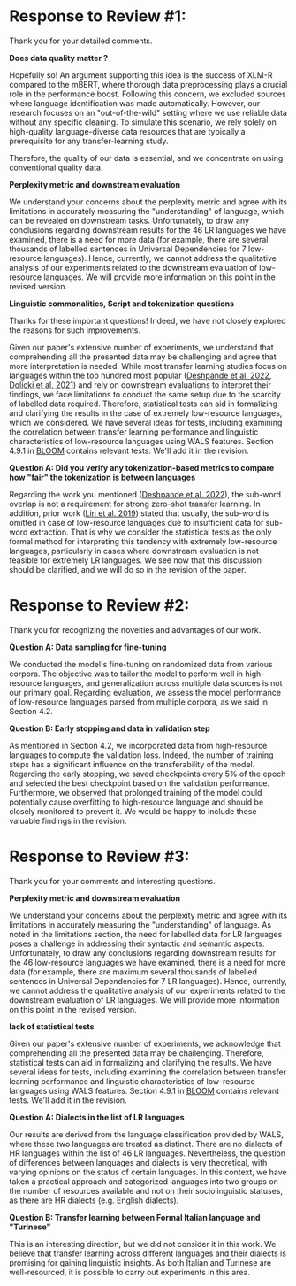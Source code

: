 # Response to Review #1:
Thank you for your detailed comments.

__Does data quality matter ?__

Hopefully so! An argument supporting this idea is the success of XLM-R compared to the mBERT, where thorough data preprocessing plays a crucial role in the performance boost. Following this concern, we excluded sources where language identification was made automatically.
However, our research focuses on an "out-of-the-wild" setting where we use reliable data without any specific cleaning. To simulate this scenario, we rely solely on high-quality language-diverse data resources that are typically a prerequisite for any transfer-learning study.

Therefore, the quality of our data is essential, and we concentrate on using conventional quality data.

__Perplexity metric and downstream evaluation__

We understand your concerns about the perplexity metric and agree with its limitations in accurately measuring the "understanding" of language, which can be revealed on downstream tasks.
Unfortunately, to draw any conclusions regarding downstream results for the 46 LR languages we have examined, there is a need for more data (for example, there are several thousands of labelled sentences in Universal Dependencies for 7 low-resource languages). Hence, currently, we cannot address the qualitative analysis of our experiments related to the downstream evaluation of low-resource languages.
We will provide more information on this point in the revised version.


__Linguistic commonalities, Script and tokenization questions__

Thanks for these important questions! Indeed, we have not closely explored the reasons for such improvements.

Given our paper's extensive number of experiments, we understand that comprehending all the presented data may be challenging and agree that more interpretation is needed.
While most transfer learning studies focus on languages within the top hundred most popular ([Deshpande et al. 2022](https://aclanthology.org/2022.naacl-main.264.pdf), [Dolicki et al. 2021](https://arxiv.org/pdf/2105.05975.pdf)) and rely on downstream evaluations to interpret their findings, we face limitations to conduct the same setup due to the scarcity of labelled data required.
Therefore, statistical tests can aid in formalizing and clarifying the results in the case of extremely low-resource languages, which we considered. 
We have several ideas for tests, including examining the correlation between transfer learning performance and linguistic characteristics of low-resource languages using WALS features. Section 4.9.1 in [BLOOM](https://arxiv.org/abs/2211.05100) contains relevant tests. We'll add it in the revision.


__Question A: Did you verify any tokenization-based metrics to compare how "fair" the tokenization is between languages__

Regarding the work you mentioned ([Deshpande et al. 2022](https://aclanthology.org/2022.naacl-main.264.pdf)), the sub-word overlap is not a requirement for strong zero-shot transfer learning. In addition, prior work ([Lin et al. 2019](https://aclanthology.org/P19-1301.pdf)) stated that usually, the sub-word is omitted in case of low-resource languages due to insufficient data for sub-word extraction.
That is why we consider the statistical tests as the only formal method for interpreting this tendency with extremely low-resource languages, particularly in cases where downstream evaluation is not feasible for extremely LR languages.
We see now that this discussion should be clarified, and we will do so in the revision of the paper.


# Response to Review #2:
Thank you for recognizing the novelties and advantages of our work.

__Question A: Data sampling for fine-tuning__

We conducted the model's fine-tuning on randomized data from various corpora. The objective was to tailor the model to perform well in high-resource languages, and generalization across multiple data sources is not our primary goal. Regarding evaluation, we assess the model performance of low-resource languages parsed from multiple corpora, as we said in Section 4.2.

__Question B: Early stopping and data in validation step__

As mentioned in Section 4.2, we incorporated data from high-resource languages to compute the validation loss. 
Indeed, the number of training steps has a significant influence on the transferability of the model. Regarding the early stopping, we saved checkpoints every 5% of the epoch and selected the best checkpoint based on the validation performance. Furthermore, we observed that prolonged training of the model could potentially cause overfitting to high-resource language and should be closely monitored to prevent it. We would be happy to include these valuable findings in the revision.


# Response to Review #3:
Thank you for your comments and interesting questions.

__Perplexity metric and downstream evaluation__

We understand your concerns about the perplexity metric and agree with its limitations in accurately measuring the "understanding" of language. As noted in the limitations section, the need for labelled data for LR languages poses a challenge in addressing their syntactic and semantic aspects. 
Unfortunately, to draw any conclusions regarding downstream results for the 46 low-resource languages we have examined, there is a need for more data (for example, there are maximum several thousands of labelled sentences in Universal Dependencies for 7 LR languages). Hence, currently, we cannot address the qualitative analysis of our experiments related to the downstream evaluation of LR languages.
We will provide more information on this point in the revised version.


__lack of statistical tests__

Given our paper's extensive number of experiments, we acknowledge that comprehending all the presented data may be challenging. Therefore, statistical tests can aid in formalizing and clarifying the results. 
We have several ideas for tests, including examining the correlation between transfer learning performance and linguistic characteristics of low-resource languages using WALS features. Section 4.9.1 in [BLOOM](https://arxiv.org/abs/2211.05100) contains relevant tests. We'll add it in the revision.

__Question A: Dialects in the list of LR languages__

Our results are derived from the language classification provided by WALS, where these two languages are treated as distinct. There are no dialects of HR languages within the list of 46 LR languages. 
Nevertheless, the question of differences between languages and dialects is very theoretical, with varying opinions on the status of certain languages. In this context, we have taken a practical approach and categorized languages into two groups on the number of resources available and not on their sociolinguistic statuses, as there are HR dialects (e.g. English dialects).


__Question B: Transfer learning between Formal Italian language and "Turinese"__

This is an interesting direction, but we did not consider it in this work. We believe that transfer learning across different languages and their dialects is promising for gaining linguistic insights. As both Italian and Turinese are well-resourced, it is possible to carry out experiments in this area.
